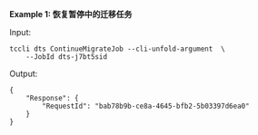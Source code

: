 **Example 1: 恢复暂停中的迁移任务**



Input: 

```
tccli dts ContinueMigrateJob --cli-unfold-argument  \
    --JobId dts-j7bt5sid
```

Output: 
```
{
    "Response": {
        "RequestId": "bab78b9b-ce8a-4645-bfb2-5b03397d6ea0"
    }
}
```

